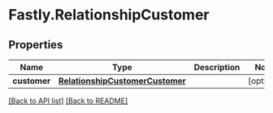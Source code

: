 # Fastly.RelationshipCustomer

## Properties

Name | Type | Description | Notes
------------ | ------------- | ------------- | -------------
**customer** | [**RelationshipCustomerCustomer**](RelationshipCustomerCustomer.md) |  | [optional] 



[[Back to API list]](../../README.md#endpoints) [[Back to README]](../../README.md)
